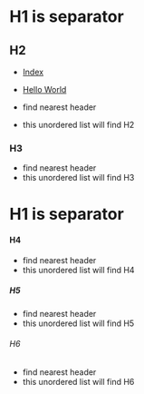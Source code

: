 # H1 is separator

## H2

- [Index](/index.md)
- [Hello World](hello-world.md)

- find nearest header
- this unordered list will find H2

### H3

- find nearest header
- this unordered list will find H3

# H1 is separator

#### H4

- find nearest header
- this unordered list will find H4

##### H5

- find nearest header
- this unordered list will find H5

###### H6

- find nearest header
- this unordered list will find H6
